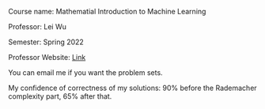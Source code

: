 Course name: Mathematial Introduction to Machine Learning

Professor: Lei Wu

Semester: Spring 2022

Professor Website: [Link](https://leiwu0.github.io/)

You can email me if you want the problem sets.

My confidence of correctness of my solutions: 90% before the Rademacher complexity part, 65% after that.

